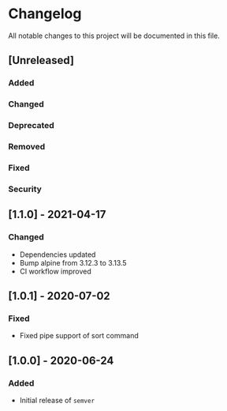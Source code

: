 <!-- SPDX-License-Identifier: MIT -->
# Changelog

All notable changes to this project will be documented in this file.

## [Unreleased]

### Added

### Changed

### Deprecated

### Removed

### Fixed

### Security

## [1.1.0] - 2021-04-17

### Changed

* Dependencies updated
* Bump alpine from 3.12.3 to 3.13.5
* CI workflow improved

## [1.0.1] - 2020-07-02

### Fixed

* Fixed pipe support of sort command

## [1.0.0] - 2020-06-24

### Added

* Initial release of `semver`
